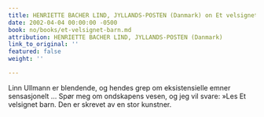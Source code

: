 ```yaml
---
title: HENRIETTE BACHER LIND, JYLLANDS-POSTEN (Danmark) on Et velsignet barn
date: 2002-04-04 00:00:00 -0500
book: no/books/et-velsignet-barn.md
attribution: HENRIETTE BACHER LIND, JYLLANDS-POSTEN (Danmark)
link_to_original: ''
featured: false
weight: ''

---
```

Linn Ullmann er blendende, og hendes grep om eksistensielle emner sensasjonelt … Spør meg om ondskapens vesen, og jeg vil svare: »Les Et velsignet barn. Den er skrevet av en stor kunstner.